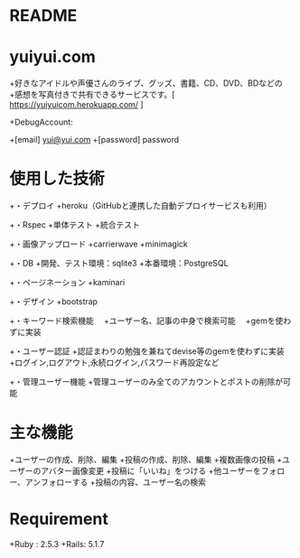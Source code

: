 # README

# yuiyui.com

  +好きなアイドルや声優さんのライブ、グッズ、書籍、CD、DVD、BDなどの
  +感想を写真付きで共有できるサービスです。[ https://yuiyuicom.herokuapp.com/ ]

  +DebugAccount:

  +[email] yui@yui.com
  +[password] password

# 使用した技術
  
  +・デプロイ
      +heroku（GitHubと連携した自動デプロイサービスも利用）
  
  +・Rspec
      +単体テスト
      +統合テスト
  
  +・画像アップロード
      +carrierwave
      +minimagick
  
  +・DB
      +開発、テスト環境：sqlite3
      +本番環境：PostgreSQL
  
  +・ページネーション
      +kaminari
  
  +・デザイン
      +bootstrap
    
  +・キーワード検索機能
    　+ユーザー名、記事の中身で検索可能
    　+gemを使わずに実装
  
  +・ユーザー認証
      +認証まわりの勉強を兼ねてdevise等のgemを使わずに実装
      +ログイン,ログアウト,永続ログイン,パスワード再設定など
      
  +・管理ユーザー機能
      +管理ユーザーのみ全てのアカウントとポストの削除が可能
      
# 主な機能
  
  +ユーザーの作成、削除、編集
  +投稿の作成、削除、編集
  +複数画像の投稿
  +ユーザーのアバター画像変更
  +投稿に「いいね」をつける
  +他ユーザーをフォロー、アンフォローする
  +投稿の内容、ユーザー名の検索 
  

# Requirement
   +Ruby : 2.5.3
   +Rails: 5.1.7

